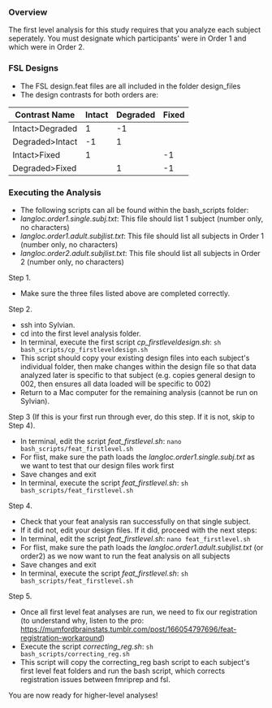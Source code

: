 ### Overview
The first level analysis for this study requires that you analyze each subject seperately. You must designate which participants' were in Order 1 and which were in Order 2.

### FSL Designs
- The FSL design.feat files are all included in the folder design_files
- The design contrasts for both orders are:

| Contrast Name   	| Intact 	| Degraded 	| Fixed 	|
|-----------------	|--------	|----------	|-------	|
| Intact>Degraded 	| 1      	| -1       	|       	|
| Degraded>Intact 	| -1     	| 1        	|       	|
| Intact>Fixed    	| 1      	|          	| -1    	|
| Degraded>Fixed  	|        	| 1        	| -1    	|

### Executing the Analysis
- The following scripts can all be found within the bash_scripts folder:
- *langloc.order1.single.subj.txt*: This file should list 1 subject (number only, no characters)
- *langloc.order1.adult.subjlist.txt*: This file should list all subjects in Order 1 (number only, no characters)
- *langloc.order2.adult.subjlist.txt*: This file should list all subjects in Order 2 (number only, no characters)

Step 1.
- Make sure the three files listed above are completed correctly.

Step 2. 
- ssh into Sylvian. 
- cd into the first level analysis folder.
- In terminal, execute the first script *cp_firstleveldesign.sh*:
```sh bash_scripts/cp_firstleveldesign.sh```
- This script should copy your existing design files into each subject's individual folder, then make changes within the design file so that data analyzed later is specific to that subject (e.g. copies general design to 002, then ensures all data loaded will be specific to 002)
- Return to a Mac computer for the remaining analysis (cannot be run on Sylvian). 

Step 3 (If this is your first run through ever, do this step. If it is not, skip to Step 4).
- In terminal, edit the script *feat_firstlevel.sh*:
```nano bash_scripts/feat_firstlevel.sh```
- For flist, make sure the path loads the *langloc.order1.single.subj.txt* as we want to test that our design files work first
- Save changes and exit
- In terminal, execute the script *feat_firstlevel.sh*:
```sh bash_scripts/feat_firstlevel.sh```

Step 4. 
- Check that your feat analysis ran successfully on that single subject. 
- If it did not, edit your design files. If it did, proceed with the next steps:
- In terminal, edit the script *feat_firstlevel.sh*:
```nano feat_firstlevel.sh```
- For flist, make sure the path loads the *langloc.order1.adult.subjlist.txt*  (or order2) as we now want to run the feat analysis on all subjects
- Save changes and exit
- In terminal, execute the script *feat_firstlevel.sh*:
```sh bash_scripts/feat_firstlevel.sh```

Step 5. 
- Once all first level feat analyses are run, we need to fix our registration (to understand why, listen to the pro: <https://mumfordbrainstats.tumblr.com/post/166054797696/feat-registration-workaround>)
- Execute the script *correcting_reg.sh*:
```sh bash_scripts/correcting_reg.sh```
- This script will copy the correcting_reg bash script to each subject's first level feat folders and run the bash script, which corrects registration issues between fmriprep and fsl.

You are now ready for higher-level analyses!
